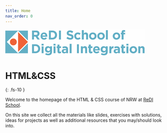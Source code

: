 ```yaml
---
title: Home
nav_order: 0
---
```


![ReDI School](redi_banner.png)
# HTML&CSS
{: .fs-10 }

Welcome to the homepage of the HTML & CSS course of NRW at [ReDI School](https://www.redi-school.org).

On this site we collect all the materials like slides, exercises with solutions, ideas for projects
as well as additional resources that you may/should look into.
